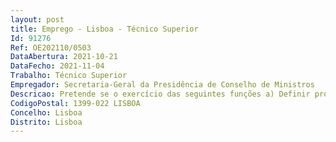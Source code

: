 ```yaml
--- 
layout: post
title: Emprego - Lisboa - Técnico Superior
Id: 91276
Ref: OE202110/0503
DataAbertura: 2021-10-21
DataFecho: 2021-11-04
Trabalho: Técnico Superior
Empregador: Secretaria-Geral da Presidência de Conselho de Ministros
Descricao: Pretende se o exercício das seguintes funções a) Definir procedimentos e métricas para processos de monitorização e avaliação da implementação de políticas públicas b) Estimação de encargos e benefícios, bem como elaborar projeções das principais variáveis económico sociais e ambientais enformadoras do planeamento de médio e longo prazos c) Elaborar e difundir orientações e apoiar a criação de instrumentos de planeamento, monitorização e de avaliação setoriais d) Assegurar a articulação com os serviços das diversas áreas governativas e organismos com atribuições de planeamento, estudos e prospetivas, designadamente com o Instituto Nacional de Estatística, I. P., bem como com redes colaborativas sobre estas matérias.
CodigoPostal: 1399-022 LISBOA
Concelho: Lisboa
Distrito: Lisboa
--- 
```

